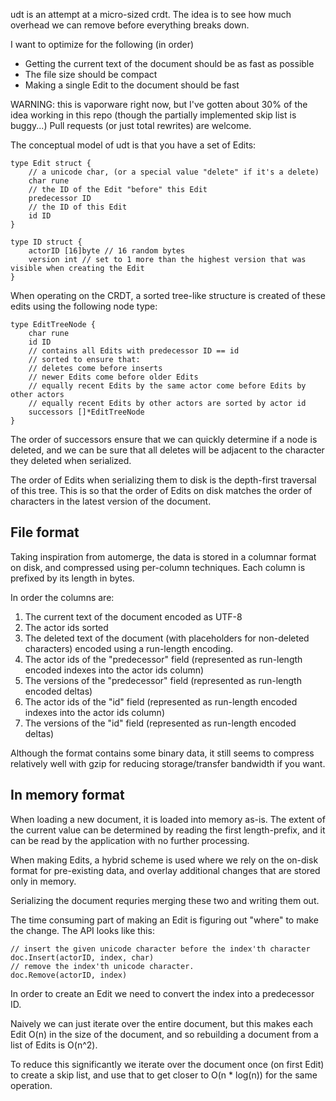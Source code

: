 udt is an attempt at a micro-sized crdt. The idea is to see how much overhead we can remove before everything breaks down.

I want to optimize for the following (in order)
* Getting the current text of the document should be as fast as possible
* The file size should be compact
* Making a single Edit to the document should be fast

WARNING: this is vaporware right now, but I've gotten about 30% of the idea working in this repo (though the partially implemented skip list is buggy...) Pull requests (or just total rewrites) are welcome.

The conceptual model of udt is that you have a set of Edits:

```
type Edit struct {
    // a unicode char, (or a special value "delete" if it's a delete)
    char rune
    // the ID of the Edit "before" this Edit
    predecessor ID
    // the ID of this Edit
    id ID
}

type ID struct {
    actorID [16]byte // 16 random bytes
    version int // set to 1 more than the highest version that was visible when creating the Edit
}
```

When operating on the CRDT, a sorted tree-like structure is created of these edits using the following node type:

```
type EditTreeNode {
    char rune
    id ID
    // contains all Edits with predecessor ID == id
    // sorted to ensure that:
    // deletes come before inserts
    // newer Edits come before older Edits
    // equally recent Edits by the same actor come before Edits by other actors
    // equally recent Edits by other actors are sorted by actor id
    successors []*EditTreeNode
}
```

The order of successors ensure that we can quickly determine if a node is deleted,
and we can be sure that all deletes will be adjacent to the character they deleted when
serialized.

The order of Edits when serializing them to disk is the depth-first traversal of this tree. This is so that the order of Edits on disk matches the order of characters in the latest version of the document.

## File format

Taking inspiration from automerge, the data is stored in a columnar format on disk, and compressed using per-column techniques. Each column is prefixed by its length in bytes.

In order the columns are:

1. The current text of the document encoded as UTF-8
3. The actor ids sorted
2. The deleted text of the document (with placeholders for non-deleted characters) encoded using a run-length encoding.
4. The actor ids of the "predecessor" field (represented as run-length encoded indexes into the actor ids column)
4. The versions of the "predecessor" field (represented as run-length encoded deltas)
4. The actor ids of the "id" field (represented as run-length encoded indexes into the actor ids column)
4. The versions of the "id" field (represented as run-length encoded deltas)

Although the format contains some binary data, it still seems to compress relatively well
with gzip for reducing storage/transfer bandwidth if you want.

## In memory format

When loading a new document, it is loaded into memory as-is. The extent of the current value can be determined by reading the first length-prefix, and it can be read by the application with no further processing.

When making Edits, a hybrid scheme is used where we rely on the on-disk format for pre-existing data, and overlay additional changes that are stored only in memory.

Serializing the document requries merging these two and writing them out.

The time consuming part of making an Edit is figuring out "where" to make the change. The API looks like this:
```
// insert the given unicode character before the index'th character
doc.Insert(actorID, index, char)
// remove the index'th unicode character.
doc.Remove(actorID, index)
```

In order to create an Edit we need to convert the index into a predecessor ID.

Naively we can just iterate over the entire document, but this makes each Edit O(n) in the size of the document, and so rebuilding a document from a list of Edits is O(n^2).

To reduce this significantly we iterate over the document once (on first Edit) to create a skip list, and use that to get closer to O(n * log(n)) for the same operation.
